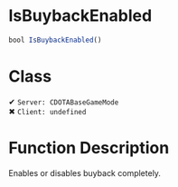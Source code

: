 # IsBuybackEnabled
```js	
bool IsBuybackEnabled()
```
# Class
✔ `Server: CDOTABaseGameMode`  
✖ `Client: undefined`  

# Function Description
Enables or disables buyback completely.
